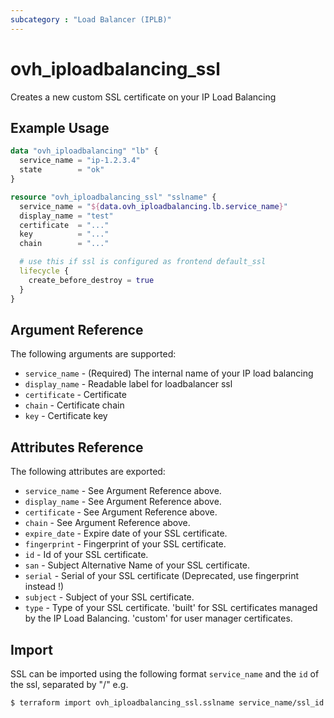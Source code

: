 ```yaml
---
subcategory : "Load Balancer (IPLB)"
---
```


# ovh_iploadbalancing_ssl

Creates a new custom SSL certificate on your IP Load Balancing

## Example Usage

```terraform
data "ovh_iploadbalancing" "lb" {
  service_name = "ip-1.2.3.4"
  state        = "ok"
}

resource "ovh_iploadbalancing_ssl" "sslname" {
  service_name = "${data.ovh_iploadbalancing.lb.service_name}"
  display_name = "test"
  certificate  = "..."
  key          = "..."
  chain        = "..."

  # use this if ssl is configured as frontend default_ssl
  lifecycle {
    create_before_destroy = true
  }
}
```

## Argument Reference

The following arguments are supported:

* `service_name` - (Required) The internal name of your IP load balancing
* `display_name` - Readable label for loadbalancer ssl
* `certificate` - Certificate
* `chain` - Certificate chain
* `key` - Certificate key

## Attributes Reference

The following attributes are exported:

* `service_name` - See Argument Reference above.
* `display_name` - See Argument Reference above.
* `certificate` - See Argument Reference above.
* `chain` - See Argument Reference above.
* `expire_date` - Expire date of your SSL certificate.
* `fingerprint` - Fingerprint of your SSL certificate.
* `id` - Id of your SSL certificate.
* `san` - Subject Alternative Name of your SSL certificate.
* `serial` - Serial of your SSL certificate (Deprecated, use fingerprint instead !)
* `subject` - Subject of your SSL certificate.
* `type` - Type of your SSL certificate. 'built' for SSL certificates managed by the IP Load Balancing. 'custom' for user manager certificates.

## Import

SSL can be imported using the following format `service_name` and the `id` of the ssl, separated by "/" e.g.

```bash
$ terraform import ovh_iploadbalancing_ssl.sslname service_name/ssl_id
```
